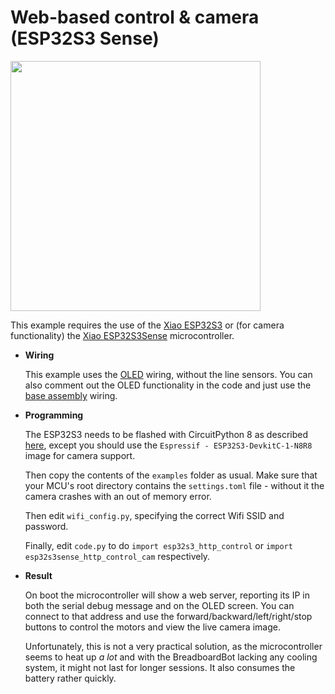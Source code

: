 # Web-based control & camera (ESP32S3 Sense)

<img src="../img/example-http-control.jpg" width="400"/>

This example requires the use of the [Xiao ESP32S3](https://www.seeedstudio.com/XIAO-ESP32S3-p-5627.html) or (for camera functionality) the [Xiao ESP32S3Sense](https://www.seeedstudio.com/XIAO-ESP32S3-Sense-p-5639.html) microcontroller.

* **Wiring**

  This example uses the [OLED](line_follower_oled.md) wiring, without the line sensors. You can also comment out the OLED functionality in the code and just use the [base assembly](../assembly.md) wiring.

* **Programming**

  The ESP32S3 needs to be flashed with CircuitPython 8 as described [here](https://wiki.seeedstudio.com/XIAO_ESP32S3_CircuitPython/), except you should use the `Espressif - ESP32S3-DevkitC-1-N8R8` image for camera support.

  Then copy the contents of the `examples` folder as usual. Make sure that your MCU's root directory contains the `settings.toml` file - without it the camera crashes with an out of memory error.

  Then edit `wifi_config.py`, specifying the correct Wifi SSID and password.

  Finally, edit `code.py` to do `import esp32s3_http_control` or `import esp32s3sense_http_control_cam` respectively.

* **Result**
  
  On boot the microcontroller will show a web server, reporting its IP in both the serial debug message and on the OLED screen. You can connect to that address and use the forward/backward/left/right/stop buttons to control the motors and view the live camera image.

  Unfortunately, this is not a very practical solution, as the microcontroller seems to heat up *a lot* and with the BreadboardBot lacking any cooling system, it might not last for longer sessions. It also consumes the battery rather quickly.
